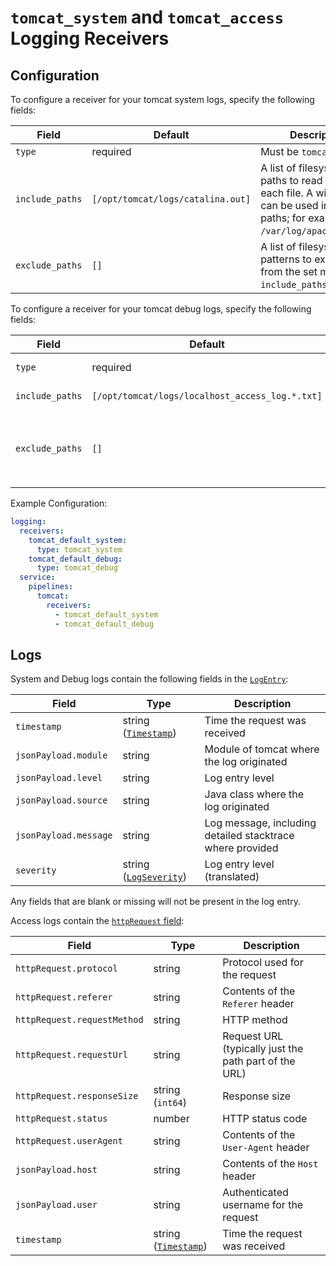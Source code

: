 
# `tomcat_system` and `tomcat_access` Logging Receivers

## Configuration

To configure a receiver for your tomcat system logs, specify the following fields:

| Field                 | Default                           | Description |
| ---                   | ---                               | ---         |
| `type`                | required                          | Must be `tomcat_system`. |
| `include_paths`       | `[/opt/tomcat/logs/catalina.out]` | A list of filesystem paths to read by tailing each file. A wild card (`*`) can be used in the paths; for example, `/var/log/apache*/*.log`.
| `exclude_paths`       | `[]`                              | A list of filesystem path patterns to exclude from the set matched by `include_paths`.

To configure a receiver for your tomcat debug logs, specify the following fields:

| Field                 | Default                                         | Description |
| ---                   | ---                                             | ---         |
| `type`                | required                                        | Must be `tomcat_debug`. |
| `include_paths`       | `[/opt/tomcat/logs/localhost_access_log.*.txt]` | The log files to read. |
| `exclude_paths`       | `[]`                                            | Log files to exclude (if `include_paths` contains a glob or directory). |

Example Configuration:

```yaml
logging:
  receivers:
    tomcat_default_system:
      type: tomcat_system
    tomcat_default_debug:
      type: tomcat_debug
  service:
    pipelines:
      tomcat:
        receivers:
          - tomcat_default_system
          - tomcat_default_debug
```

## Logs

System and Debug logs contain the following fields in the [`LogEntry`](https://cloud.google.com/logging/docs/reference/v2/rest/v2/LogEntry):

| Field | Type | Description |
| ---   | ---- | ----------- |
| `timestamp` | string ([`Timestamp`](https://developers.google.com/protocol-buffers/docs/reference/google.protobuf#google.protobuf.Timestamp)) | Time the request was received |
| `jsonPayload.module` | string | Module of tomcat where the log originated |
| `jsonPayload.level` | string | Log entry level |
| `jsonPayload.source` | string | Java class where the log originated |
| `jsonPayload.message` | string | Log message, including detailed stacktrace where provided |
| `severity` | string ([`LogSeverity`](https://cloud.google.com/logging/docs/reference/v2/rest/v2/LogEntry#LogSeverity)) | Log entry level (translated) |

Any fields that are blank or missing will not be present in the log entry.

Access logs contain the [`httpRequest` field](https://cloud.google.com/logging/docs/reference/v2/rest/v2/LogEntry#httprequest):

| Field | Type | Description |
| ---   | ---- | ----------- |
| `httpRequest.protocol` | string | Protocol used for the request |
| `httpRequest.referer` | string | Contents of the `Referer` header |
| `httpRequest.requestMethod` | string | HTTP method |
| `httpRequest.requestUrl` | string | Request URL (typically just the path part of the URL) |
| `httpRequest.responseSize` | string (`int64`) | Response size |
| `httpRequest.status` | number | HTTP status code |
| `httpRequest.userAgent` | string | Contents of the `User-Agent` header |
| `jsonPayload.host` | string | Contents of the `Host` header |
| `jsonPayload.user` | string | Authenticated username for the request |
| `timestamp` | string ([`Timestamp`](https://developers.google.com/protocol-buffers/docs/reference/google.protobuf#google.protobuf.Timestamp)) | Time the request was received |
